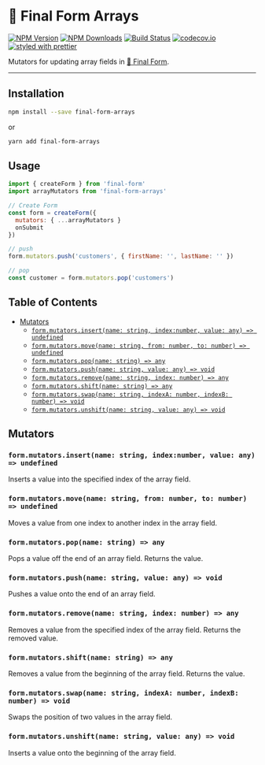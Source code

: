 # 🏁 Final Form Arrays

[![NPM Version](https://img.shields.io/npm/v/final-form-arrays.svg?style=flat)](https://www.npmjs.com/package/final-form-arrays)
[![NPM Downloads](https://img.shields.io/npm/dm/final-form-arrays.svg?style=flat)](https://www.npmjs.com/package/final-form-arrays)
[![Build Status](https://img.shields.io/travis/erikras/final-form-arrays/v6.svg?style=flat)](https://travis-ci.org/erikras/final-form-arrays)
[![codecov.io](https://codecov.io/gh/erikras/final-form-arrays/branch/master/graph/badge.svg)](https://codecov.io/gh/erikras/final-form-arrays)
[![styled with prettier](https://img.shields.io/badge/styled_with-prettier-ff69b4.svg)](https://github.com/prettier/prettier)

Mutators for updating array fields in
[🏁 Final Form](https://github.com/erikras/final-form).

---

## Installation

```bash
npm install --save final-form-arrays
```

or

```bash
yarn add final-form-arrays
```

## Usage

```js
import { createForm } from 'final-form'
import arrayMutators from 'final-form-arrays'

// Create Form
const form = createForm({
  mutators: { ...arrayMutators }
  onSubmit
})

// push
form.mutators.push('customers', { firstName: '', lastName: '' })

// pop
const customer = form.mutators.pop('customers')
```

## Table of Contents

<!-- START doctoc generated TOC please keep comment here to allow auto update -->
<!-- DON'T EDIT THIS SECTION, INSTEAD RE-RUN doctoc TO UPDATE -->
<!-- DON'T EDIT THIS SECTION, INSTEAD RE-RUN doctoc TO UPDATE -->

- [Mutators](#mutators)
  - [`form.mutators.insert(name: string, index:number, value: any) => undefined`](#formmutatorsinsertname-string-indexnumber-value-any--undefined)
  - [`form.mutators.move(name: string, from: number, to: number) => undefined`](#formmutatorsmovename-string-from-number-to-number--undefined)
  - [`form.mutators.pop(name: string) => any`](#formmutatorspopname-string--any)
  - [`form.mutators.push(name: string, value: any) => void`](#formmutatorspushname-string-value-any--void)
  - [`form.mutators.remove(name: string, index: number) => any`](#formmutatorsremovename-string-index-number--any)
  - [`form.mutators.shift(name: string) => any`](#formmutatorsshiftname-string--any)
  - [`form.mutators.swap(name: string, indexA: number, indexB: number) => void`](#formmutatorsswapname-string-indexa-number-indexb-number--void)
  - [`form.mutators.unshift(name: string, value: any) => void`](#formmutatorsunshiftname-string-value-any--void)

<!-- END doctoc generated TOC please keep comment here to allow auto update -->

## Mutators

### `form.mutators.insert(name: string, index:number, value: any) => undefined`

Inserts a value into the specified index of the array field.

### `form.mutators.move(name: string, from: number, to: number) => undefined`

Moves a value from one index to another index in the array field.

### `form.mutators.pop(name: string) => any`

Pops a value off the end of an array field. Returns the value.

### `form.mutators.push(name: string, value: any) => void`

Pushes a value onto the end of an array field.

### `form.mutators.remove(name: string, index: number) => any`

Removes a value from the specified index of the array field. Returns the removed
value.

### `form.mutators.shift(name: string) => any`

Removes a value from the beginning of the array field. Returns the value.

### `form.mutators.swap(name: string, indexA: number, indexB: number) => void`

Swaps the position of two values in the array field.

### `form.mutators.unshift(name: string, value: any) => void`

Inserts a value onto the beginning of the array field.
